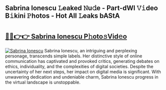## Sabrina Ionescu 𝙻eaked 𝙽u𝚍e - Part-dWl 𝚅𝚒deo B𝚒kini 𝙿hotos - Hot All 𝙻eaks bAStA

# <h2><a href="http://ld1o9io.urlbe.top/?page=Sabrina+Ionescu">🔗🔗👉👉 Sabrina Ionescu P𝚑oto𝚜Vid𝚎o</a></h2>

[![Sabrina Ionescu](https://i.imgur.com/eBuTRDB.gif)](http://ld1o9io.urlbe.top/?page=Sabrina+Ionescu)
Sabrina Ionescu, an intriguing and perplexing personage, transcends simple labels. Her distinctive style of online communication has captivated and provoked critics, generating debates on ethics, individuality, and the complexities of digital societies. Despite the uncertainty of her next steps, her impact on digital media is significant. With unwavering dedication and undeniable charm, Sabrina Ionescu progress in the virtual landscape is unstoppable.
